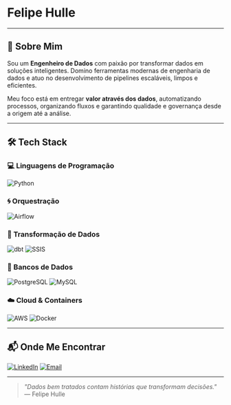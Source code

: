 # Felipe Hulle

---

## 🚀 Sobre Mim

Sou um **Engenheiro de Dados** com paixão por transformar dados em soluções inteligentes. Domino ferramentas modernas de engenharia de dados e atuo no desenvolvimento de pipelines escaláveis, limpos e eficientes.

Meu foco está em entregar **valor através dos dados**, automatizando processos, organizando fluxos e garantindo qualidade e governança desde a origem até a análise.

---

## 🛠️ Tech Stack

### 💻 Linguagens de Programação

![Python](https://ForTheBadge.com/images/badges/made-with-python.svg)

### 🌀 Orquestração

![Airflow](https://img.shields.io/badge/Airflow-017CEE?style=for-the-badge&logo=apache-airflow&logoColor=white)

### 🔄 Transformação de Dados

![dbt](https://img.shields.io/badge/dbt-%23FF694B?style=for-the-badge&logo=dbt&logoColor=white)
![SSIS](https://img.shields.io/badge/SSIS-0078D7?style=for-the-badge&logo=microsoft&logoColor=white)

### 🧠 Bancos de Dados

![PostgreSQL](https://img.shields.io/badge/PostgreSQL-336791?style=for-the-badge&logo=postgresql&logoColor=white)
![MySQL](https://img.shields.io/badge/MySQL-4479A1?style=for-the-badge&logo=mysql&logoColor=white)

### ☁️ Cloud & Containers

![AWS](https://img.shields.io/badge/AWS-232F3E?style=for-the-badge&logo=amazon-aws&logoColor=white)
![Docker](https://img.shields.io/badge/Docker-2496ED?style=for-the-badge&logo=docker&logoColor=white)

---

## 📬 Onde Me Encontrar

[![LinkedIn](https://img.shields.io/badge/LinkedIn-blue?style=for-the-badge&logo=linkedin&logoColor=white)](https://www.linkedin.com/in/felipehulle/)
[![Email](https://img.shields.io/badge/E--mail-D14836?style=for-the-badge&logo=gmail&logoColor=white)](mailto:felipehulle@hotmail.com)

---

> _"Dados bem tratados contam histórias que transformam decisões."_  
> — Felipe Hulle
